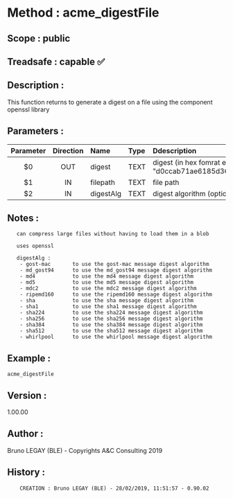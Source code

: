 ﻿# **Method :** acme_digestFile## **Scope :** public## **Treadsafe :** capable ✅ ## **Description :** This function returns to generate a digest on a file using the component openssl library## **Parameters :** | Parameter | Direction | Name | Type | Ddescription | |:----:|:----:|:----|:----|:----| | $0 | OUT | digest | TEXT | digest (in hex fomrat e.g. "d0ccab71ae6185d36f0705b88d4ac681") | | $1 | IN | filepath | TEXT | file path | | $2 | IN | digestAlg | TEXT | digest algorithm (optional, default "md5") | ## **Notes :**        can compress large files without having to load them in a blob             uses openssl              digestAlg :        - gost-mac       to use the gost-mac message digest algorithm        - md_gost94      to use the md_gost94 message digest algorithm        - md4            to use the md4 message digest algorithm        - md5            to use the md5 message digest algorithm        - mdc2           to use the mdc2 message digest algorithm        - ripemd160      to use the ripemd160 message digest algorithm        - sha            to use the sha message digest algorithm        - sha1           to use the sha1 message digest algorithm        - sha224         to use the sha224 message digest algorithm        - sha256         to use the sha256 message digest algorithm        - sha384         to use the sha384 message digest algorithm        - sha512         to use the sha512 message digest algorithm        - whirlpool      to use the whirlpool message digest algorithm## **Example :** ```acme_digestFile```## **Version :** 1.00.00## **Author :** Bruno LEGAY (BLE) - Copyrights A&C Consulting 2019## **History :**          CREATION : Bruno LEGAY (BLE) - 28/02/2019, 11:51:57 - 0.90.02